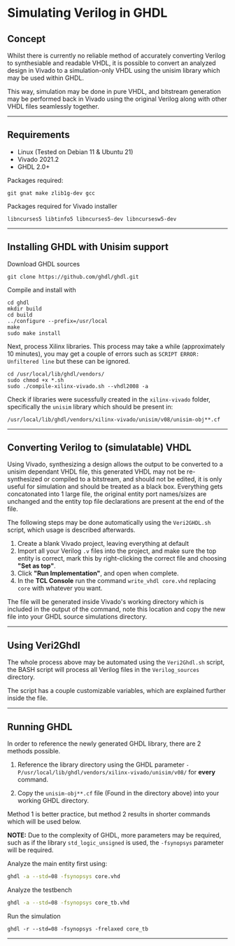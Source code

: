 # Simulating Verilog in GHDL

## Concept

Whilst there is currently no reliable method of accurately converting Verilog to synthesiable and readable VHDL, it is possible to convert an analyzed design in Vivado to a simulation-only VHDL using the unisim library which may be used within GHDL.

This way, simulation may be done in pure VHDL, and bitstream generation may be performed back in Vivado using the original Verilog along with other VHDL files seamlessly together.
___
## Requirements

- Linux (Tested on Debian 11 & Ubuntu 21)
- Vivado 2021.2
- GHDL 2.0+

Packages required:
```
git gnat make zlib1g-dev gcc
```
Packages required for Vivado installer
```
libncurses5 libtinfo5 libncurses5-dev libncursesw5-dev
```
___
## Installing GHDL with Unisim support

Download GHDL sources
```shell
git clone https://github.com/ghdl/ghdl.git
```

Compile and install with
```shell
cd ghdl
mkdir build
cd build
../configure --prefix=/usr/local
make
sudo make install 
```
Next, process Xilinx libraries. This process may take a while (approximately 10 minutes), you may get a couple of errors such as `SCRIPT ERROR: Unfiltered line` but these can be ignored.
```shell
cd /usr/local/lib/ghdl/vendors/
sudo chmod +x *.sh
sudo ./compile-xilinx-vivado.sh --vhdl2008 -a
```
Check if libraries were sucessfully created in the `xilinx-vivado` folder, specifically the `unisim` library which should be present in:
```
/usr/local/lib/ghdl/vendors/xilinx-vivado/unisim/v08/unisim-obj**.cf
```
___
## Converting Verilog to (simulatable) VHDL

Using Vivado, synthesizing a design allows the output to be converted to a unisim dependant VHDL file, this generated VHDL may not be re-synthesized or compiled to a bitstream, and should not be edited, it is only useful for simulation and should be treated as a black box. Everything gets concatonated into 1 large file, the original entity port names/sizes are unchanged and the entity top file declarations are present at the end of the file.

The following steps may be done automatically using the `Veri2GHDL.sh` script, which usage is described afterwards.

1. Create a blank Vivado project, leaving everything at default
2. Import all your Verilog `.v` files into the project, and make sure the top entity is correct, mark this by right-clicking the correct file and choosing **"Set as top"**.
3. Click **"Run Implementation"**, and open when complete.
4. In the **TCL Console** run the command `write_vhdl core.vhd` replacing `core` with whatever you want.

The file will be generated inside Vivado's working directory which is included in the output of the command, note this location and copy the new file into your GHDL source simulations directory.

___
## Using Veri2Ghdl

The whole process above may be automated using the `Veri2Ghdl.sh` script, the BASH script will process all Verilog files in the `Verilog_sources` directory.

The script has a couple customizable variables, which are explained further inside the file.
___
## Running GHDL

In order to reference the newly generated GHDL library, there are 2 methods possible.

1. Reference the library directory using the GHDL parameter `-P/usr/local/lib/ghdl/vendors/xilinx-vivado/unisim/v08/` for **every** command. 
   
2. Copy the `unisim-obj**.cf` file (Found in the directory above) into your working GHDL directory.

Method 1 is better practice, but method 2 results in shorter commands which will be used below.

**NOTE:** Due to the complexity of GHDL, more parameters may be required, such as if the library `std_logic_unsigned` is used, the `-fsynopsys` parameter will be required.

Analyze the main entity first using:

```bash
ghdl -a --std=08 -fsynopsys core.vhd
```
Analyze the testbench
```bash
ghdl -a --std=08 -fsynopsys core_tb.vhd
```
Run the simulation
```
ghdl -r --std=08 -fsynopsys -frelaxed core_tb
```
___